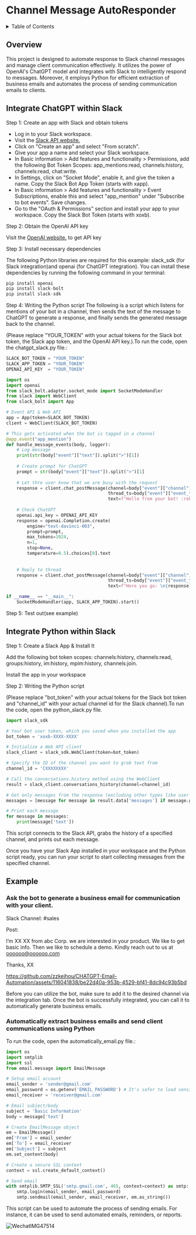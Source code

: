 # Channel Message AutoResponder
<details>
  <summary>Table of Contents</summary>

1. [Overview](#overview)
2. [Integrate ChatGPT within Slack](#integrate-chatgpt-within-slack)
3. [Integrate Python within Slack](#integrate-python-within-slack)
4. [Example](#example)

</details>

## Overview
This project is designed to automate response to Slack channel messages and manage client communication effectively. It utilizes the power of OpenAI's ChatGPT model and integrates with Slack to intelligently respond to messages. Moreover, it employs Python for efficient extraction of business emails and automates the process of sending communication emails to clients.
## Integrate ChatGPT within Slack
Step 1: Create an app with Slack and obtain tokens

- Log in to your Slack workspace.
- Visit the [Slack API website.](https://api.slack.com/)
- Click on "Create an app" and select "From scratch".
- Give your app a name and select your Slack workspace.
- In Basic information > Add features and functionality > Permissions, add the following Bot Token Scopes: app_mentions:read, channels:history, channels:read, chat:write.
- In Settings, click on "Socket Mode", enable it, and give the token a name. Copy the Slack Bot App Token (starts with xapp).
- In Basic information > Add features and functionality > Event Subscriptions, enable this and select "app_mention" under "Subscribe to bot events". Save changes.
- Go to the "OAuth & Permissions" section and install your app to your workspace. Copy the Slack Bot Token (starts with xoxb).

Step 2: Obtain the OpenAI API key

Visit the [OpenAI website.](https://platform.openai.com/account/api-keys) to get API key

Step 3: Install necessary dependencies

The following Python libraries are required for this example: slack_sdk (for Slack integration)and openai (for ChatGPT integration). You can install these dependencies by running the following command in your terminal:
```python
pip install openai
pip install slack-bolt
pip install slack-sdk
```
Step 4: Writing the Python script
The following is a script which listens for mentions of your bot in a channel, then sends the text of the message to ChatGPT to generate a response, and finally sends the generated message back to the channel.

(Please replace "YOUR_TOKEN" with your actual tokens for the Slack bot token, the Slack app token, and the OpenAI API key.).To run the code, open the chatgpt_slack.py file.:
```python
SLACK_BOT_TOKEN = "YOUR_TOKEN"
SLACK_APP_TOKEN = "YOUR_TOKEN"
OPENAI_API_KEY  = "YOUR_TOKEN"

import os
import openai
from slack_bolt.adapter.socket_mode import SocketModeHandler
from slack import WebClient
from slack_bolt import App

# Event API & Web API
app = App(token=SLACK_BOT_TOKEN) 
client = WebClient(SLACK_BOT_TOKEN)

# This gets activated when the bot is tagged in a channel    
@app.event("app_mention")
def handle_message_events(body, logger):
    # Log message
    print(str(body["event"]["text"]).split(">")[1])
    
    # Create prompt for ChatGPT
    prompt = str(body["event"]["text"]).split(">")[1]
    
    # Let thre user know that we are busy with the request 
    response = client.chat_postMessage(channel=body["event"]["channel"], 
                                       thread_ts=body["event"]["event_ts"],
                                       text=f"Hello from your bot! :robot_face: \nThanks for your request, I'm on it!")
    
    # Check ChatGPT
    openai.api_key = OPENAI_API_KEY
    response = openai.Completion.create(
        engine="text-davinci-003",
        prompt=prompt,
        max_tokens=1024,
        n=1,
        stop=None,
        temperature=0.5).choices[0].text
    
    
    # Reply to thread 
    response = client.chat_postMessage(channel=body["event"]["channel"], 
                                       thread_ts=body["event"]["event_ts"],
                                       text=f"Here you go: \n{response}")

if __name__ == "__main__":
    SocketModeHandler(app, SLACK_APP_TOKEN).start()
```

Step 5: Test out(see example)

## Integrate Python within Slack

Step 1: Create a Slack App & Install It

Add the following bot token scopes: channels:history, channels:read, groups:history, im:history, mpim:history, channels:join.

Install the app in your workspace

Step 2: Writing the Python script


(Please replace "bot_token" with your actual tokens for the Slack bot token and "channel_id" with your actual channel id for the Slack channel).To run the code, open the python_slack.py file.
```python
import slack_sdk

# Your bot user token, which you saved when you installed the app
bot_token = 'xoxb-XXXX-XXXX'

# Initialize a Web API client
slack_client = slack_sdk.WebClient(token=bot_token)

# Specify the ID of the channel you want to grab text from
channel_id = 'CXXXXXXXX'

# Call the conversations.history method using the WebClient
result = slack_client.conversations_history(channel=channel_id)

# Get only messages from the response (excluding other types like user joins, etc.)
messages = [message for message in result.data['messages'] if message.get('type') == 'message' and 'subtype' not in message]

# Print each message
for message in messages:
    print(message['text'])

```
This script connects to the Slack API, grabs the history of a specified channel, and prints out each message.

Once you have your Slack App installed in your workspace and the Python script ready, you can run your script to start collecting messages from the specified channel.


## Example

### Ask the bot to generate a business email for communication with your client.

Slack Channel: #sales 

Post: 

I’m XX XX from abc Corp. we are interested in your product. We like to get basic info. Then we like to schedule a demo. Kindly reach out to us at oooooo@oooooo.com 

Thanks, XX


https://github.com/zzkeihou/CHATGPT-Email-Automation/assets/116041838/be22d40a-953b-4529-bf41-8dc94c93b5bd

Before you can utilize the bot, make sure to add it to the desired channel via the integration tab. Once the bot is successfully integrated, you can call it to automatically generate business emails.



### Automatically extract business emails and send client communications using Python

To run the code, open the automatically_email.py file.:
``` python
import os
import smtplib
import ssl
from email.message import EmailMessage

# Setup email account
email_sender = 'sender@gmail.com'
email_password = os.getenv('EMAIL_PASSWORD') # It's safer to load sensitive info as environment variable
email_receiver = 'receiver@gmail.com'

# Email subject/body
subject = 'Basic Information'
body = message['text']

# Create EmailMessage object
em = EmailMessage()
em['From'] = email_sender
em['To'] = email_receiver 
em['Subject'] = subject
em.set_content(body)

# Create a secure SSL context
context = ssl.create_default_context()

# Send email
with smtplib.SMTP_SSL('smtp.gmail.com', 465, context=context) as smtp:
    smtp.login(email_sender, email_password)
    smtp.sendmail(email_sender, email_receiver, em.as_string()) 
```
This script can be used to automate the process of sending emails. For instance, it can be used to send automated emails, reminders, or reports. 

![WechatIMG47514](https://github.com/zzkeihou/CHATGPT-Email-Automation/assets/116041838/fa150195-2b65-4422-8628-a8c659d091ea)



